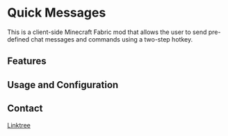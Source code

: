 # Quick Messages

This is a client-side Minecraft Fabric mod that allows the user to send 
pre-defined chat messages and commands using a two-step hotkey.

## Features



## Usage and Configuration



## Contact

[Linktree](https://linktr.ee/notryken)
